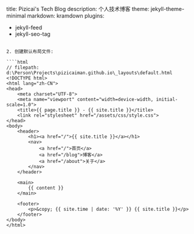 title: Pizicai's Tech Blog
description: 个人技术博客
theme: jekyll-theme-minimal
markdown: kramdown
plugins:
  - jekyll-feed
  - jekyll-seo-tag
```

2. 创建默认布局文件:

````html
// filepath: d:\Person\Projects\pizicaiman.github.io\_layouts\default.html
<!DOCTYPE html>
<html lang="zh-CN">
<head>
    <meta charset="UTF-8">
    <meta name="viewport" content="width=device-width, initial-scale=1.0">
    <title>{{ page.title }} - {{ site.title }}</title>
    <link rel="stylesheet" href="/assets/css/style.css">
</head>
<body>
    <header>
        <h1><a href="/">{{ site.title }}</a></h1>
        <nav>
            <a href="/">首页</a>
            <a href="/blog">博客</a>
            <a href="/about">关于</a>
        </nav>
    </header>

    <main>
        {{ content }}
    </main>

    <footer>
        <p>&copy; {{ site.time | date: '%Y' }} {{ site.title }}</p>
    </footer>
</body>
</html>